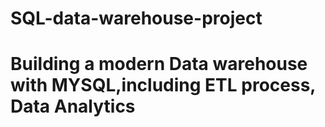 # SQL-data-warehouse-project
# Building a modern Data warehouse with MYSQL,including ETL process, Data Analytics

